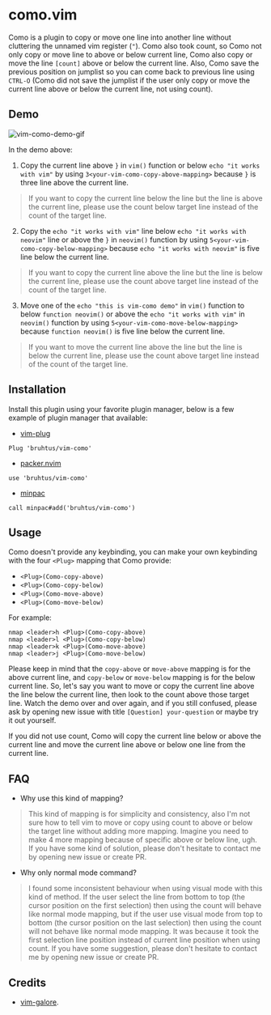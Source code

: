 # como.vim

Como is a plugin to copy or move one line into another line without cluttering the unnamed vim register (`"`). Como also took count, so Como not only copy or move line to above or below current line, Como also copy or move the line `[count]` above or below the current line. Also, Como save the previous position on jumplist so you can come back to previous line using `CTRL-O` (Como did not save the jumplist if the user only copy or move the current line above or below the current line, not using count).

## Demo

![vim-como-demo-gif](https://raw.githubusercontent.com/wiki/bruhtus/vim-como/vim-como-demo.gif?token=AKTPZ7IS3UGQNTPR2T7D6CDBEBOW6)

In the demo above:
1. Copy the current line above `}` in `vim()` function or below `echo "it works with vim"` by using `3<your-vim-como-copy-above-mapping>` because `}` is three line above the current line.
> If you want to copy the current line below the line but the line is above the current line, please use the count below target line instead of the count of the target line.
2. Copy the `echo "it works with vim"` line below `echo "it works with neovim"` line or above the `}` in `neovim()` function by using `5<your-vim-como-copy-below-mapping>` because `echo "it works with neovim"` is five line below the current line.
> If you want to copy the current line above the line but the line is below the current line, please use the count above target line instead of the count of the target line.
3. Move one of the `echo "this is vim-como demo"` in `vim()` function to below `function neovim()` or above the `echo "it works with vim"` in `neovim()` function by using `5<your-vim-como-move-below-mapping>` because `function neovim()` is five line below the current line.
> If you want to move the current line above the line but the line is below the current line, please use the count above target line instead of the count of the target line.

## Installation

Install this plugin using your favorite plugin manager, below is a few example of plugin manager that available:
- [vim-plug](https://github.com/junegunn/vim-plug)
```vim
Plug 'bruhtus/vim-como'
```
- [packer.nvim](https://github.com/wbthomason/packer.nvim)
```vim
use 'bruhtus/vim-como'
```
- [minpac](https://github.com/k-takata/minpac)
```vim
call minpac#add('bruhtus/vim-como')
```

## Usage

Como doesn't provide any keybinding, you can make your own keybinding with the four `<Plug>` mapping that Como provide:
- `<Plug>(Como-copy-above)`
- `<Plug>(Como-copy-below)`
- `<Plug>(Como-move-above)`
- `<Plug>(Como-move-below)`

For example: <br>
```vim
nmap <leader>h <Plug>(Como-copy-above)
nmap <leader>l <Plug>(Como-copy-below)
nmap <leader>k <Plug>(Como-move-above)
nmap <leader>j <Plug>(Como-move-below)
```

Please keep in mind that the `copy-above` or `move-above` mapping is for the above current line, and `copy-below` or `move-below` mapping is for the below current line. So, let's say you want to move or copy the current line above the line below the current line, then look to the count above those target line. Watch the demo over and over again, and if you still confused, please ask by opening new issue with title `[Question] your-question` or maybe try it out yourself.

If you did not use count, Como will copy the current line below or above the current line and move the current line above or below one line from the current line.

## FAQ

- Why use this kind of mapping?

> This kind of mapping is for simplicity and consistency, also I'm not sure how to tell vim to move or copy using count to above or below the target line without adding more mapping. Imagine you need to make 4 more mapping because of specific above or below line, ugh. If you have some kind of solution, please don't hesitate to contact me by opening new issue or create PR.

- Why only normal mode command?

> I found some inconsistent behaviour when using visual mode with this kind of method. If the user select the line from bottom to top (the cursor position on the first selection) then using the count will behave like normal mode mapping, but if the user use visual mode from top to bottom (the cursor position on the last selection) then using the count will not behave like normal mode mapping. It was because it took the first selection line position instead of current line position when using count. If you have some suggestion, please don't hesitate to contact me by opening new issue or create PR.

## Credits

- [vim-galore](https://github.com/mhinz/vim-galore).
